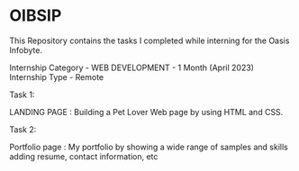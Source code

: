 # OIBSIP
This Repository contains the tasks I completed while interning for the Oasis Infobyte.

Internship Category - WEB DEVELOPMENT - 1 Month (April 2023) Internship Type - Remote

Task 1:

LANDING PAGE : Building a Pet Lover Web page by using HTML and CSS.

Task 2:

Portfolio page : My portfolio by showing a wide range of samples and skills adding resume, contact information, etc
